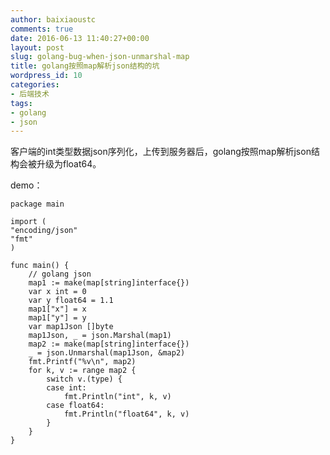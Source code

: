 ```yaml
---
author: baixiaoustc
comments: true
date: 2016-06-13 11:40:27+00:00
layout: post
slug: golang-bug-when-json-unmarshal-map
title: golang按照map解析json结构的坑
wordpress_id: 10
categories:
- 后端技术
tags:
- golang
- json
---
```


客户端的int类型数据json序列化，上传到服务器后，golang按照map解析json结构会被升级为float64。




demo：




    
    package main
    
    import (
    "encoding/json"
    "fmt"
    )
    
    func main() {
    	// golang json
    	map1 := make(map[string]interface{})
    	var x int = 0
    	var y float64 = 1.1
    	map1["x"] = x
    	map1["y"] = y
    	var map1Json []byte
    	map1Json, _ = json.Marshal(map1)
    	map2 := make(map[string]interface{})
    	_ = json.Unmarshal(map1Json, &map2)
    	fmt.Printf("%v\n", map2)
    	for k, v := range map2 {
    		switch v.(type) {
    		case int:
    			fmt.Println("int", k, v)
    		case float64:
    			fmt.Println("float64", k, v)
    		}
    	}
    }
    
